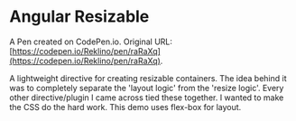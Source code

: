 # Angular Resizable

A Pen created on CodePen.io. Original URL: [https://codepen.io/Reklino/pen/raRaXq](https://codepen.io/Reklino/pen/raRaXq).

A lightweight directive for creating resizable containers. The idea behind it was to completely separate the 'layout logic' from the 'resize logic'. Every other directive/plugin I came across tied these together. I wanted to make the CSS do the hard work. This demo uses flex-box for layout.


